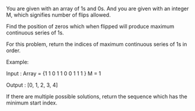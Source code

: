You are given with an array of 1s and 0s. And you are given with an integer M, which signifies number of flips allowed.

Find the position of zeros which when flipped will produce maximum continuous series of 1s.

For this problem, return the indices of maximum continuous series of 1s in order.

Example:

Input : 
Array = {1 1 0 1 1 0 0 1 1 1 } 
M = 1

Output : 
[0, 1, 2, 3, 4] 

If there are multiple possible solutions, return the sequence which has the minimum start index.
